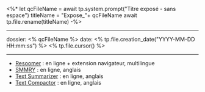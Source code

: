 
<%*
let qcFileName = await tp.system.prompt("Titre exposé - sans espace")
titleName = "Expose_"+ qcFileName
await tp.file.rename(titleName)
-%>

---

dossier: <% qcFileName %>
date: <% tp.file.creation_date("YYYY-MM-DD HH:mm:ss") %>
<% tp.file.cursor() %>

---


-   [Resoomer](https://resoomer.com/fr) : en ligne + extension navigateur, multilingue
-   [SMMRY](https://smmry.com/) : en ligne, anglais
-   [Text Summarizer](http://textsummarization.net/text-summarizer) : en ligne, anglais
-   [Text Compactor](https://www.textcompactor.com/) : en ligne, anglais